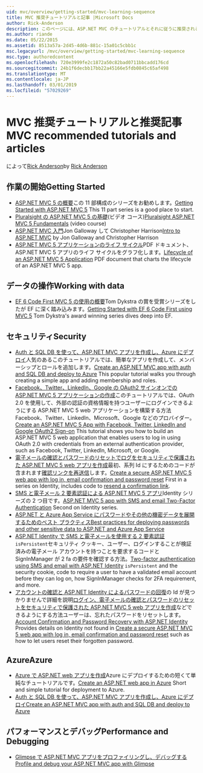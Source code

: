```yaml
---
uid: mvc/overview/getting-started/mvc-learning-sequence
title: MVC 推奨チュートリアルと記事 |Microsoft Docs
author: Rick-Anderson
description: このページには、ASP.NET MVC のチュートリアルとそれに従うに推奨されるシーケンスへのリンクが含まれています。
ms.author: riande
ms.date: 05/22/2015
ms.assetid: 8513a57a-2d45-4d6b-881c-15a01c5cbb1c
msc.legacyurl: /mvc/overview/getting-started/mvc-learning-sequence
msc.type: authoredcontent
ms.openlocfilehash: 720e3999fe2c1872a50c82bad0711bbcadd176cd
ms.sourcegitcommit: 24b1f6decbb17bb22a45166e5fdb0845c65af498
ms.translationtype: MT
ms.contentlocale: ja-JP
ms.lasthandoff: 03/01/2019
ms.locfileid: "57029269"
---
```

<a name="mvc-recommended-tutorials-and-articles"></a><span data-ttu-id="aa33e-103">MVC 推奨チュートリアルと推奨記事</span><span class="sxs-lookup"><span data-stu-id="aa33e-103">MVC recommended tutorials and articles</span></span>
====================
<span data-ttu-id="aa33e-104">によって[Rick Anderson]((https://twitter.com/RickAndMSFT))</span><span class="sxs-lookup"><span data-stu-id="aa33e-104">by [Rick Anderson]((https://twitter.com/RickAndMSFT))</span></span>

<a id="pwd"></a>
## <a name="getting-started"></a><span data-ttu-id="aa33e-105">作業の開始</span><span class="sxs-lookup"><span data-stu-id="aa33e-105">Getting Started</span></span>

- <span data-ttu-id="aa33e-106">[ASP.NET MVC 5 の概要](introduction/getting-started.md)この 11 部構成のシリーズをお勧めします。</span><span class="sxs-lookup"><span data-stu-id="aa33e-106">[Getting Started with ASP.NET MVC 5](introduction/getting-started.md) This 11 part series is a good place to start.</span></span>
- <span data-ttu-id="aa33e-107">[Pluralsight の ASP.NET MVC 5 の基礎](https://pluralsight.com/training/Player?author=scott-allen&amp;name=aspdotnet-mvc5-fundamentals-m1-introduction&amp;mode=live&amp;clip=0&amp;course=aspdotnet-mvc5-fundamentals)(ビデオ コース)</span><span class="sxs-lookup"><span data-stu-id="aa33e-107">[Pluralsight ASP.NET MVC 5 Fundamentals](https://pluralsight.com/training/Player?author=scott-allen&amp;name=aspdotnet-mvc5-fundamentals-m1-introduction&amp;mode=live&amp;clip=0&amp;course=aspdotnet-mvc5-fundamentals) (video course)</span></span>
- <span data-ttu-id="aa33e-108">[ASP.NET MVC 入門](https://www.microsoftvirtualacademy.com/training-courses/introduction-to-asp-net-mvc)Jon Galloway して Christopher Harrison</span><span class="sxs-lookup"><span data-stu-id="aa33e-108">[Intro to ASP.NET MVC](https://www.microsoftvirtualacademy.com/training-courses/introduction-to-asp-net-mvc) by Jon Galloway and Christopher Harrison</span></span>
- <span data-ttu-id="aa33e-109">[ASP.NET MVC 5 アプリケーションのライフ サイクル](lifecycle-of-an-aspnet-mvc-5-application.md)PDF ドキュメント、ASP.NET MVC 5 アプリのライフ サイクルをグラフ化します。</span><span class="sxs-lookup"><span data-stu-id="aa33e-109">[Lifecycle of an ASP.NET MVC 5 Application](lifecycle-of-an-aspnet-mvc-5-application.md) PDF document that charts the lifecycle of an ASP.NET MVC 5 app.</span></span>

<a id="con"></a>
## <a name="working-with-data"></a><span data-ttu-id="aa33e-110">データの操作</span><span class="sxs-lookup"><span data-stu-id="aa33e-110">Working with data</span></span>

- <span data-ttu-id="aa33e-111">[EF 6 Code First MVC 5 の使用の概要](getting-started-with-ef-using-mvc/creating-an-entity-framework-data-model-for-an-asp-net-mvc-application.md)Tom Dykstra の賞を受賞シリーズをしたが EF に深く踏み込みます。</span><span class="sxs-lookup"><span data-stu-id="aa33e-111">[Getting Started with EF 6 Code First using MVC 5](getting-started-with-ef-using-mvc/creating-an-entity-framework-data-model-for-an-asp-net-mvc-application.md) Tom Dykstra's award winning series dives deep into EF.</span></span>

<a id="wj"></a>
## <a name="security"></a><span data-ttu-id="aa33e-112">セキュリティ</span><span class="sxs-lookup"><span data-stu-id="aa33e-112">Security</span></span>

- <span data-ttu-id="aa33e-113">[Auth と SQL DB を使って、ASP.NET MVC アプリを作成し、Azure にデプロイ](https://azure.microsoft.com/documentation/articles/web-sites-dotnet-deploy-aspnet-mvc-app-membership-oauth-sql-database/)人気のあるこのチュートリアルでは、簡単なアプリを作成して、メンバーシップとロールを追加します。</span><span class="sxs-lookup"><span data-stu-id="aa33e-113">[Create an ASP.NET MVC app with auth and SQL DB and deploy to Azure](https://azure.microsoft.com/documentation/articles/web-sites-dotnet-deploy-aspnet-mvc-app-membership-oauth-sql-database/) This popular tutorial walks you through creating a simple app and adding membership and roles.</span></span>
- <span data-ttu-id="aa33e-114">[Facebook、Twitter、LinkedIn、Google の OAuth2 サインオンでの ASP.NET MVC 5 アプリケーションの作成](../security/create-an-aspnet-mvc-5-app-with-facebook-and-google-oauth2-and-openid-sign-on.md)このチュートリアルでは、OAuth 2.0 を使用して、外部の認証の資格情報を持つユーザーにログインできるようにする ASP.NET MVC 5 web アプリケーションを構築する方法Facebook、Twitter、LinkedIn、Microsoft、Google などのプロバイダー。</span><span class="sxs-lookup"><span data-stu-id="aa33e-114">[Create an ASP.NET MVC 5 App with Facebook, Twitter, LinkedIn and Google OAuth2 Sign-on](../security/create-an-aspnet-mvc-5-app-with-facebook-and-google-oauth2-and-openid-sign-on.md) This tutorial shows you how to build an ASP.NET MVC 5 web application that enables users to log in using OAuth 2.0 with credentials from an external authentication provider, such as Facebook, Twitter, LinkedIn, Microsoft, or Google.</span></span>
- <span data-ttu-id="aa33e-115">[電子メールの確認とパスワードのリセットでログをセキュリティで保護された ASP.NET MVC 5 web アプリを作成](../security/create-an-aspnet-mvc-5-web-app-with-email-confirmation-and-password-reset.md)最初、系列 Id にするためのコードが含まれます[確認リンクを再送信](../security/create-an-aspnet-mvc-5-web-app-with-email-confirmation-and-password-reset.md#rsend)します。</span><span class="sxs-lookup"><span data-stu-id="aa33e-115">[Create a secure ASP.NET MVC 5 web app with log in, email confirmation and password reset](../security/create-an-aspnet-mvc-5-web-app-with-email-confirmation-and-password-reset.md) First in a series on Identity, includes code to [resend a confirmation link](../security/create-an-aspnet-mvc-5-web-app-with-email-confirmation-and-password-reset.md#rsend).</span></span>
- <span data-ttu-id="aa33e-116">[SMS と電子メール 2 要素認証による ASP.NET MVC 5 アプリ](../security/aspnet-mvc-5-app-with-sms-and-email-two-factor-authentication.md)Identity シリーズの 2 つ目です。</span><span class="sxs-lookup"><span data-stu-id="aa33e-116">[ASP.NET MVC 5 app with SMS and email Two-Factor Authentication](../security/aspnet-mvc-5-app-with-sms-and-email-two-factor-authentication.md) Second on Identity series.</span></span>
- [<span data-ttu-id="aa33e-117">ASP.NET と Azure App Service にパスワードやその他の機密データを展開するためのベスト プラクティス</span><span class="sxs-lookup"><span data-stu-id="aa33e-117">Best practices for deploying passwords and other sensitive data to ASP.NET and Azure App Service</span></span>](../../../identity/overview/features-api/best-practices-for-deploying-passwords-and-other-sensitive-data-to-aspnet-and-azure.md)
- <span data-ttu-id="aa33e-118">[ASP.NET Identity で SMS と電子メールを使用する 2 要素認証](../../../identity/overview/features-api/two-factor-authentication-using-sms-and-email-with-aspnet-identity.md)`isPersistent`セキュリティ クッキー、ユーザー、ログインすることが検証済みの電子メール アカウントを持つことを要求するコードと SignInManager が 2 fa の要件を確認する方法。</span><span class="sxs-lookup"><span data-stu-id="aa33e-118">[Two-factor authentication using SMS and email with ASP.NET Identity](../../../identity/overview/features-api/two-factor-authentication-using-sms-and-email-with-aspnet-identity.md) `isPersistent` and the security cookie, code to require a user to have a validated email account before they can log on, how SignInManager checks for 2FA requirement, and more.</span></span>
- <span data-ttu-id="aa33e-119">[アカウントの確認と ASP.NET Identity によるパスワードの回復](../../../identity/overview/features-api/account-confirmation-and-password-recovery-with-aspnet-identity.md)の Id が見つかりませんで詳細を説明[ログイン、電子メールの確認とパスワードのリセットをセキュリティで保護された ASP.NET MVC 5 web アプリを作成](../security/create-an-aspnet-mvc-5-web-app-with-email-confirmation-and-password-reset.md)などできるようにする方法ユーザーは、忘れたパスワードをリセットします。</span><span class="sxs-lookup"><span data-stu-id="aa33e-119">[Account Confirmation and Password Recovery with ASP.NET Identity](../../../identity/overview/features-api/account-confirmation-and-password-recovery-with-aspnet-identity.md) Provides details on Identity not found in [Create a secure ASP.NET MVC 5 web app with log in, email confirmation and password reset](../security/create-an-aspnet-mvc-5-web-app-with-email-confirmation-and-password-reset.md) such as how to let users reset their forgotten password.</span></span>

<a id="da"></a>
## <a name="azure"></a><span data-ttu-id="aa33e-120">Azure</span><span class="sxs-lookup"><span data-stu-id="aa33e-120">Azure</span></span>

- <span data-ttu-id="aa33e-121">[Azure で ASP.NET web アプリを作成](https://azure.microsoft.com/documentation/articles/web-sites-dotnet-get-started/)Azure にデプロイするための短くて単純なチュートリアルです。</span><span class="sxs-lookup"><span data-stu-id="aa33e-121">[Create an ASP.NET web app in Azure](https://azure.microsoft.com/documentation/articles/web-sites-dotnet-get-started/) Short and simple tutorial for deployment to Azure.</span></span>
- [<span data-ttu-id="aa33e-122">Auth と SQL DB を使って、ASP.NET MVC アプリを作成し、Azure にデプロイ</span><span class="sxs-lookup"><span data-stu-id="aa33e-122">Create an ASP.NET MVC app with auth and SQL DB and deploy to Azure</span></span>](https://azure.microsoft.com/documentation/articles/web-sites-dotnet-deploy-aspnet-mvc-app-membership-oauth-sql-database/)

<a id="perf"></a>
## <a name="performance-and-debugging"></a><span data-ttu-id="aa33e-123">パフォーマンスとデバッグ</span><span class="sxs-lookup"><span data-stu-id="aa33e-123">Performance and Debugging</span></span>

- [<span data-ttu-id="aa33e-124">Glimpse で ASP.NET MVC アプリをプロファイリングし、デバッグする</span><span class="sxs-lookup"><span data-stu-id="aa33e-124">Profile and debug your ASP.NET MVC app with Glimpse</span></span>](../performance/profile-and-debug-your-aspnet-mvc-app-with-glimpse.md)
